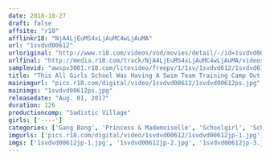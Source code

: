 ```yaml
---
date: 2018-10-27
draft: false
affsite: "r18"
afflinkr18: "NjA4LjEuMS4xLjAuMC4wLjAuMA"
url: "1svdvd00612"
urloriginal: "http://www.r18.com/videos/vod/movies/detail/-/id=1svdvd00612"
urlfinal: "http://media.r18.com/track/NjA4LjEuMS4xLjAuMC4wLjAuMA/videos/vod/movies/detail/-/id=1svdvd00612"
samplevid: "awspv3001.r18.com/litevideo/freepv/1/1sv/1svdvd612/1svdvd612_dmb_w.mp4"
title: "This All Girls School Was Having A Swim Team Training Camp Out In The Country, So We Went Undercover ! Enjoy Creampie Rape Under Heavenly Blue Skies! These Innocent And Fresh Pussies Are Getting Drilled With Concrete Busting Vibrator Action And Fucked To Orgasmic Ecstasy!"
mainimgurl: "pics.r18.com/digital/video/1svdvd00612/1svdvd00612ps.jpg"
mainimgs: "1svdvd00612ps.jpg"
releasedate: "Aug. 01, 2017"
duration: 126
productioncomp: "Sadistic Village"
girls: ['----']
categories: ['Gang Bang', 'Princess & Mademoiselle', 'Schoolgirl', 'School Swimsuits', 'Reluctant', 'Creampie', 'Vibrator', 'Hi-Def']
imgurls: ['pics.r18.com/digital/video/1svdvd00612/1svdvd00612jp-1.jpg', 'pics.r18.com/digital/video/1svdvd00612/1svdvd00612jp-2.jpg', 'pics.r18.com/digital/video/1svdvd00612/1svdvd00612jp-3.jpg', 'pics.r18.com/digital/video/1svdvd00612/1svdvd00612jp-4.jpg', 'pics.r18.com/digital/video/1svdvd00612/1svdvd00612jp-5.jpg', 'pics.r18.com/digital/video/1svdvd00612/1svdvd00612jp-6.jpg', 'pics.r18.com/digital/video/1svdvd00612/1svdvd00612jp-7.jpg', 'pics.r18.com/digital/video/1svdvd00612/1svdvd00612jp-8.jpg', 'pics.r18.com/digital/video/1svdvd00612/1svdvd00612jp-9.jpg', 'pics.r18.com/digital/video/1svdvd00612/1svdvd00612jp-10.jpg', 'pics.r18.com/digital/video/1svdvd00612/1svdvd00612jp-11.jpg', 'pics.r18.com/digital/video/1svdvd00612/1svdvd00612jp-12.jpg', 'pics.r18.com/digital/video/1svdvd00612/1svdvd00612jp-13.jpg', 'pics.r18.com/digital/video/1svdvd00612/1svdvd00612jp-14.jpg', 'pics.r18.com/digital/video/1svdvd00612/1svdvd00612jp-15.jpg', 'pics.r18.com/digital/video/1svdvd00612/1svdvd00612jp-16.jpg', 'pics.r18.com/digital/video/1svdvd00612/1svdvd00612jp-17.jpg', 'pics.r18.com/digital/video/1svdvd00612/1svdvd00612jp-18.jpg', 'pics.r18.com/digital/video/1svdvd00612/1svdvd00612jp-19.jpg', 'pics.r18.com/digital/video/1svdvd00612/1svdvd00612jp-20.jpg']
imgs: ['1svdvd00612jp-1.jpg', '1svdvd00612jp-2.jpg', '1svdvd00612jp-3.jpg', '1svdvd00612jp-4.jpg', '1svdvd00612jp-5.jpg', '1svdvd00612jp-6.jpg', '1svdvd00612jp-7.jpg', '1svdvd00612jp-8.jpg', '1svdvd00612jp-9.jpg', '1svdvd00612jp-10.jpg', '1svdvd00612jp-11.jpg', '1svdvd00612jp-12.jpg', '1svdvd00612jp-13.jpg', '1svdvd00612jp-14.jpg', '1svdvd00612jp-15.jpg', '1svdvd00612jp-16.jpg', '1svdvd00612jp-17.jpg', '1svdvd00612jp-18.jpg', '1svdvd00612jp-19.jpg', '1svdvd00612jp-20.jpg']
---
```

